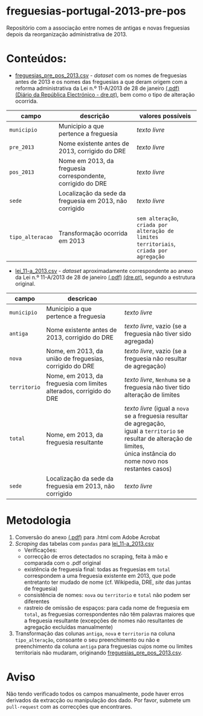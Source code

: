 # freguesias-portugal-2013-pre-pos
Repositório com a associação entre nomes de antigas e novas freguesias depois da reorganização administrativa de 2013.

# Conteúdos:
- [freguesias_pre_pos_2013.csv](./freguesias_pre_pos_2013.csv) - *dataset* com os nomes de freguesias antes de 2013 e os nomes das freguesias a que deram origem com a reforma administrativa da Lei n.º 11-A/2013 de 28 de janeiro [(.pdf)](./source/lei_11-a_2013.pdf) [(Diário da República Electrónico - dre.pt)](https://diariodarepublica.pt/dr/detalhe/lei/11-a-2013-373798), bem como o tipo de alteração ocorrida.

| campo                   | descrição                                                   |  valores possíveis                                                                                       |
|-------------------------|-------------------------------------------------------------|-----------------------------------------------------------------------------------------|
| `municipio`             |  Municipio a que pertence a freguesia                       | *texto livre*                                                                                        |
| `pre_2013`                | Nome existente antes de 2013, corrigido do DRE              |  *texto livre*                                                                                       |
| `pos_2013`                | Nome em 2013, da freguesia correspondente, corrigido do DRE |    *texto livre*                                                                                     |
| `sede`                    |   Localização da sede da freguesia em 2013, não corrigido           |    *texto livre*                                                                                     |
| `tipo_alteracao` |    Transformação ocorrida em 2013                          | `sem alteração`,<br>`criada por alteração de limites territoriais`,<br>`criada por agregação` |

- [lei_11-a_2013.csv](./lei_11-a_2013.csv) - *dataset* aproximadamente correspondente ao anexo da Lei n.º 11-A/2013 de 28 de janeiro [(.pdf)](./source/lei_11-a_2013.pdf) [(dre.pt)](https://diariodarepublica.pt/dr/detalhe/lei/11-a-2013-373798), segundo a estrutura original.

| campo        | descricao                                                           |                                                                                                                                                                               |
|--------------|---------------------------------------------------------------------|-------------------------------------------------------------------------------------------------------------------------------------------------------------------------------|
| `municipio`  |  Municipio a que pertence a freguesia                               | *texto livre*                                                                                                                                                                   |
| `antiga`     | Nome existente antes de 2013, corrigido do DRE                      | *texto livre*, vazio (se a freguesia não tiver sido agregada)                                                                                                                   |
| `nova`       | Nome, em 2013, da união de freguesias, corrigido do DRE             | *texto livre*, vazio (se a freguesia não resultar de agregação)                                                                                                                 |
| `territorio` | Nome, em 2013, da freguesia com limites alterados, corrigido do DRE | *texto livre*, `Nenhuma` se a freguesia não tiver tido alteração de limites                                                                                                     |
| `total`      | Nome, em 2013, da freguesia resultante                              | *texto livre* (igual a `nova` se a freguesia resultar de agregação,<br>igual a `territorio` se resultar de alteração de limites,<br>única instância do nome novo nos restantes casos) |
| `sede`       | Localização da sede da freguesia em 2013, não corrigido             | *texto livre*                                                                                                                                                                   |

# Metodologia
1. Conversão do anexo [(.pdf)](./source/lei_11-a_2013.pdf) para .html com Adobe Acrobat
2. *Scraping* das tabelas com `pandas` para [lei_11-a_2013.csv](./lei_11-a_2013.csv)
    * Verificações:
    * correcção de erros detectados no scraping, feita à mão e comparada com o .pdf original
    * existência de freguesia final: todas as freguesias em `total` correspondem a uma freguesia existente em 2013, que pode entretanto ter mudado de nome (cf. Wikipedia, DRE, *site* das juntas de freguesia)
    * consistência de nomes: `nova` ou `territorio` e `total` não podem ser diferentes
    * rastreio de omissão de espaços: para cada nome de freguesia em `total`, as freguesias correspondentes não têm palavras maiores que a freguesia resultante (excepções de nomes não resultantes de agregação excluídas manualmente)
3. Transformação das colunas `antiga`, `nova` e `territorio` na coluna `tipo_alteração`, consoante o seu preenchimento ou não e preenchimento da coluna `antiga` para freguesias cujos nome ou limites territoriais não mudaram, originando [freguesias_pre_pos_2013.csv](./freguesias_pre_pos_2013.csv).

# Aviso
Não tendo verificado todos os campos manualmente, pode haver erros derivados da extracção ou manipulação dos dado. Por favor, submete um `pull-request` com as correcções que encontrares.